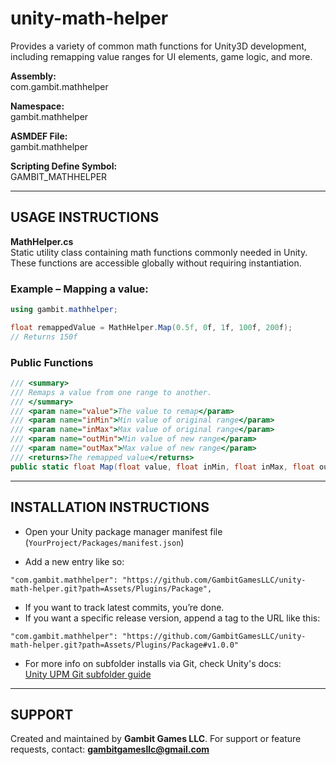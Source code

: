 # unity-math-helper  
Provides a variety of common math functions for Unity3D development, including remapping value ranges for UI elements, game logic, and more.

**Assembly:**\
com.gambit.mathhelper

**Namespace:**\
gambit.mathhelper

**ASMDEF File:**\
gambit.mathhelper

**Scripting Define Symbol:**\
GAMBIT_MATHHELPER

------------------------------
USAGE INSTRUCTIONS
------------------------------

**MathHelper.cs**\
Static utility class containing math functions commonly needed in Unity. These functions are accessible globally without requiring instantiation.

### Example – Mapping a value:
```csharp
using gambit.mathhelper;

float remappedValue = MathHelper.Map(0.5f, 0f, 1f, 100f, 200f); 
// Returns 150f
```

### Public Functions
```csharp
/// <summary>
/// Remaps a value from one range to another.
/// </summary>
/// <param name="value">The value to remap</param>
/// <param name="inMin">Min value of original range</param>
/// <param name="inMax">Max value of original range</param>
/// <param name="outMin">Min value of new range</param>
/// <param name="outMax">Max value of new range</param>
/// <returns>The remapped value</returns>
public static float Map(float value, float inMin, float inMax, float outMin, float outMax)
```

------------------------------
INSTALLATION INSTRUCTIONS
------------------------------

- Open your Unity package manager manifest file (`YourProject/Packages/manifest.json`)

- Add a new entry like so:
```
"com.gambit.mathhelper": "https://github.com/GambitGamesLLC/unity-math-helper.git?path=Assets/Plugins/Package",
```

- If you want to track latest commits, you’re done.
- If you want a specific release version, append a tag to the URL like this:
```
"com.gambit.mathhelper": "https://github.com/GambitGamesLLC/unity-math-helper.git?path=Assets/Plugins/Package#v1.0.0"
```

- For more info on subfolder installs via Git, check Unity's docs:  
  [Unity UPM Git subfolder guide](https://docs.unity3d.com/Manual/upm-git.html#subfolder)

------------------------------
SUPPORT
------------------------------
Created and maintained by **Gambit Games LLC**.
For support or feature requests, contact: **gambitgamesllc@gmail.com**
